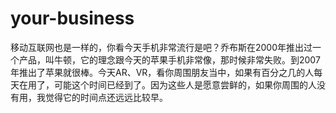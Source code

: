 # your-business
移动互联网也是一样的，你看今天手机非常流行是吧？乔布斯在2000年推出过一个产品，叫牛顿，它的理念跟今天的苹果手机非常像，那时候非常失败。到2007年推出了苹果就很棒。今天AR、VR，看你周围朋友当中，如果有百分之几的人每天在用了，可能这个时间已经到了。因为这些人是愿意尝鲜的，如果你周围的人没有用，我觉得它的时间点还远远比较早。
